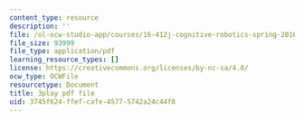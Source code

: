 ```yaml
---
content_type: resource
description: ''
file: /ol-ocw-studio-app/courses/16-412j-cognitive-robotics-spring-2016/3745f624ffefcafe45775742a24c44f8_qgL0cA7GkJo.pdf
file_size: 93999
file_type: application/pdf
learning_resource_types: []
license: https://creativecommons.org/licenses/by-nc-sa/4.0/
ocw_type: OCWFile
resourcetype: Document
title: 3play pdf file
uid: 3745f624-ffef-cafe-4577-5742a24c44f8
---
```

